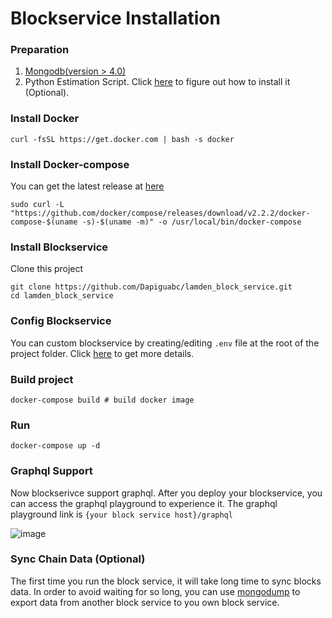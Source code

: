 
# Blockservice Installation


### Preparation
1. [<u>Mongodb</u>(version > 4.0)](httpv://www.mongodb.com/docs/manual/installation/)
2. Python Estimation Script. Click [<u>here</u>](/docs/develop/blockservice/estimation_installation) to figure out how to install it (Optional).


### Install Docker

```
curl -fsSL https://get.docker.com | bash -s docker
```

### Install Docker-compose

You can get the latest release at [here](https://github.com/docker/compose/releases)

```
sudo curl -L "https://github.com/docker/compose/releases/download/v2.2.2/docker-compose-$(uname -s)-$(uname -m)" -o /usr/local/bin/docker-compose
```

### Install Blockservice

Clone this project
```
git clone https://github.com/Dapiguabc/lamden_block_service.git
cd lamden_block_service
```

### Config Blockservice
You can custom blockservice by creating/editing  ```.env``` file at the root of the project folder.  Click [<u>here</u>](/docs/develop/blockservice/config) to get more details.


### Build project

```
docker-compose build # build docker image
```

### Run

```
docker-compose up -d
```

### Graphql Support
Now blockserivce support graphql. After you deploy your blockservice, you can access the graphql playground to experience it. The graphql playground link is `{your block service host}/graphql`

![image](/img/graphql.png)


### Sync Chain Data (Optional)
The first time you run the block service, it will take long time to sync blocks data. In order to avoid waiting for so long, you can use
[<u>mongodump</u>](https://www.mongodb.com/docs/database-tools/mongodump/#mongodb-binary-bin.mongodump) to export data from another block service to you own block service.



